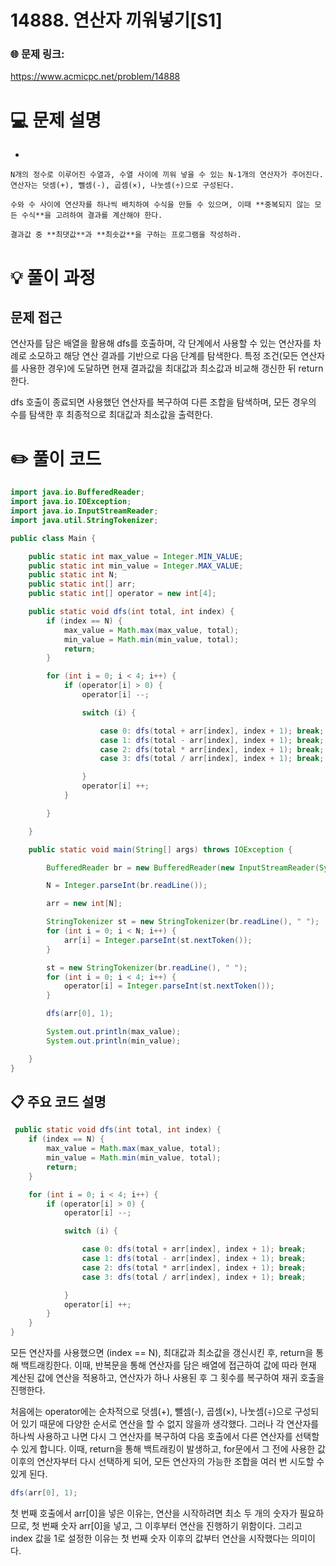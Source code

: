 # 14888. 연산자 끼워넣기[S1]

### 🌐 문제 링크:

https://www.acmicpc.net/problem/14888

# 💻 문제 설명

- 
    
    N개의 정수로 이루어진 수열과, 수열 사이에 끼워 넣을 수 있는 N-1개의 연산자가 주어진다. 연산자는 덧셈(+), 뺄셈(-), 곱셈(×), 나눗셈(÷)으로 구성된다.
    
    수와 수 사이에 연산자를 하나씩 배치하여 수식을 만들 수 있으며, 이때 **중복되지 않는 모든 수식**을 고려하여 결과를 계산해야 한다.
    
    결과값 중 **최댓값**과 **최솟값**을 구하는 프로그램을 작성하라.
    

# **💡 풀이 과정**

## 문제 접근

연산자를 담은 배열을 활용해 dfs를 호출하며, 각 단계에서 사용할 수 있는 연산자를 차례로 소모하고 해당 연산 결과를 기반으로 다음 단계를 탐색한다. 특정 조건(모든 연산자를 사용한 경우)에 도달하면 현재 결과값을 최대값과 최소값과 비교해 갱신한 뒤 return한다.

dfs 호출이 종료되면 사용했던 연산자를 복구하여 다른 조합을 탐색하며, 모든 경우의 수를 탐색한 후 최종적으로 최대값과 최소값을 출력한다.

# ✏️ **풀이 코드**

```java
import java.io.BufferedReader;
import java.io.IOException;
import java.io.InputStreamReader;
import java.util.StringTokenizer;

public class Main {

    public static int max_value = Integer.MIN_VALUE;
    public static int min_value = Integer.MAX_VALUE;
    public static int N;
    public static int[] arr;
    public static int[] operator = new int[4];

    public static void dfs(int total, int index) {
        if (index == N) {
            max_value = Math.max(max_value, total);
            min_value = Math.min(min_value, total);
            return;
        }

        for (int i = 0; i < 4; i++) {
            if (operator[i] > 0) {
                operator[i] --;

                switch (i) {

                    case 0: dfs(total + arr[index], index + 1); break;
                    case 1: dfs(total - arr[index], index + 1); break;
                    case 2: dfs(total * arr[index], index + 1); break;
                    case 3: dfs(total / arr[index], index + 1); break;

                }
                operator[i] ++;
            }

        }

    }

    public static void main(String[] args) throws IOException {

        BufferedReader br = new BufferedReader(new InputStreamReader(System.in));

        N = Integer.parseInt(br.readLine());

        arr = new int[N];

        StringTokenizer st = new StringTokenizer(br.readLine(), " ");
        for (int i = 0; i < N; i++) {
            arr[i] = Integer.parseInt(st.nextToken());
        }

        st = new StringTokenizer(br.readLine(), " ");
        for (int i = 0; i < 4; i++) {
            operator[i] = Integer.parseInt(st.nextToken());
        }

        dfs(arr[0], 1);

        System.out.println(max_value);
        System.out.println(min_value);

    }
}
```

## 📋 주요 코드 설명

```java
 public static void dfs(int total, int index) {
    if (index == N) {
        max_value = Math.max(max_value, total);
        min_value = Math.min(min_value, total);
        return;
    }

    for (int i = 0; i < 4; i++) {
        if (operator[i] > 0) {
            operator[i] --;

            switch (i) {

                case 0: dfs(total + arr[index], index + 1); break;
                case 1: dfs(total - arr[index], index + 1); break;
                case 2: dfs(total * arr[index], index + 1); break;
                case 3: dfs(total / arr[index], index + 1); break;

            }
            operator[i] ++;
        }
    }
}
```

모든 연산자를 사용했으면 (index == N), 최대값과 최소값을 갱신시킨 후, return을 통해 백트래킹한다. 이때, 반복문을 통해 연산자를 담은 배열에 접근하여 값에 따라 현재 계산된 값에 연산을 적용하고, 연산자가 하나 사용된 후 그 횟수를 복구하여 재귀 호출을 진행한다.

처음에는 operator에는 순차적으로 덧셈(+), 뺄셈(-), 곱셈(×), 나눗셈(÷)으로 구성되어 있기 때문에 다양한 순서로 연산을 할 수 없지 않을까 생각했다. 그러나 각 연산자를 하나씩 사용하고 나면 다시 그 연산자를 복구하여 다음 호출에서 다른 연산자를 선택할 수 있게 합니다. 이때, return을 통해 백트래킹이 발생하고, for문에서 그 전에 사용한 값 이후의 연산자부터 다시 선택하게 되어, 모든 연산자의 가능한 조합을 여러 번 시도할 수 있게 된다.

```java
dfs(arr[0], 1);
```

첫 번째 호출에서 arr[0]을 넣은 이유는, 연산을 시작하려면 최소 두 개의 숫자가 필요하므로, 첫 번째 숫자 arr[0]을 넣고, 그 이후부터 연산을 진행하기 위함이다. 그리고 index 값을 1로 설정한 이유는 첫 번째 숫자 이후의 값부터 연산을 시작했다는 의미이다.
